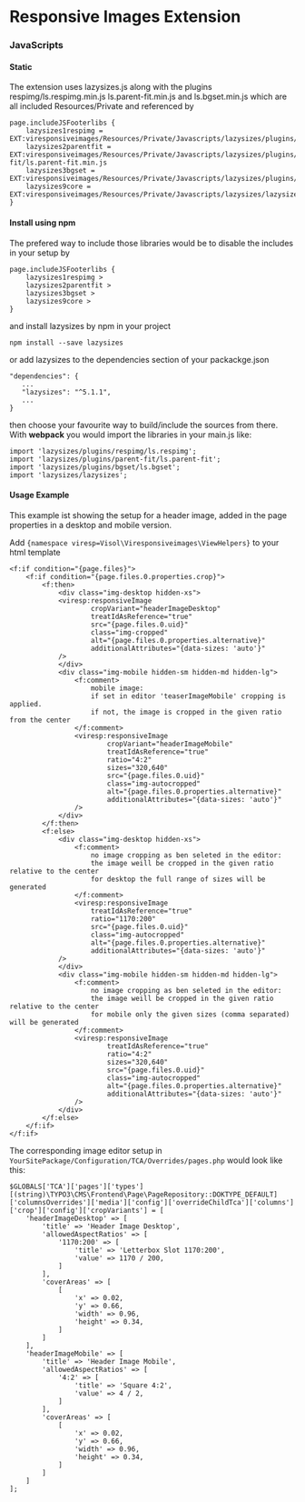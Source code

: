 Responsive Images Extension
===

### JavaScripts

#### Static

The extension uses lazysizes.js along with the plugins respimg/ls.respimg.min.js ls.parent-fit.min.js
and ls.bgset.min.js which are all included Resources/Private and referenced by

```
page.includeJSFooterlibs {
	lazysizes1respimg = EXT:viresponsiveimages/Resources/Private/Javascripts/lazysizes/plugins/respimg/ls.respimg.min.js
	lazysizes2parentfit = EXT:viresponsiveimages/Resources/Private/Javascripts/lazysizes/plugins/parent-fit/ls.parent-fit.min.js
	lazysizes3bgset = EXT:viresponsiveimages/Resources/Private/Javascripts/lazysizes/plugins/bgset/ls.bgset.min.js
	lazysizes9core = EXT:viresponsiveimages/Resources/Private/Javascripts/lazysizes/lazysizes.min.js
}
```

#### Install using npm

The prefered way to include those libraries would be to disable the includes in your setup by

```
page.includeJSFooterlibs {
	lazysizes1respimg >
	lazysizes2parentfit >
	lazysizes3bgset >
	lazysizes9core >
}
```

and install lazysizes by npm in your project

```
npm install --save lazysizes
```

or add lazysizes to the dependencies section of your packackge.json

```
"dependencies": {
   ...
   "lazysizes": "^5.1.1",
   ...
}
```

then choose your favourite way to build/include the sources from there.
With **webpack** you would import the libraries in your main.js like:

```
import 'lazysizes/plugins/respimg/ls.respimg';
import 'lazysizes/plugins/parent-fit/ls.parent-fit';
import 'lazysizes/plugins/bgset/ls.bgset';
import 'lazysizes/lazysizes';
```

#### Usage Example

This example ist showing the setup for a header image, added in the page properties in a desktop and mobile version.

Add ```{namespace viresp=Visol\Viresponsiveimages\ViewHelpers}```
 to your html template 
 
```
<f:if condition="{page.files}">
    <f:if condition="{page.files.0.properties.crop}">
        <f:then>
            <div class="img-desktop hidden-xs">
            <viresp:responsiveImage
                    cropVariant="headerImageDesktop"
                    treatIdAsReference="true"
                    src="{page.files.0.uid}"
                    class="img-cropped"
                    alt="{page.files.0.properties.alternative}"
                    additionalAttributes="{data-sizes: 'auto'}"
            />
            </div>
            <div class="img-mobile hidden-sm hidden-md hidden-lg">
                <f:comment>
                    mobile image:
                    if set in editor 'teaserImageMobile' cropping is applied.
                    if not, the image is cropped in the given ratio from the center
                </f:comment>
                <viresp:responsiveImage
                        cropVariant="headerImageMobile"
                        treatIdAsReference="true"
                        ratio="4:2"
                        sizes="320,640"
                        src="{page.files.0.uid}"
                        class="img-autocropped"
                        alt="{page.files.0.properties.alternative}"
                        additionalAttributes="{data-sizes: 'auto'}"
                />
            </div>
        </f:then>
        <f:else>
            <div class="img-desktop hidden-xs">
                <f:comment>
                    no image cropping as ben seleted in the editor:
                    the image weill be cropped in the given ratio relative to the center
                    for desktop the full range of sizes will be generated
                </f:comment>
                <viresp:responsiveImage
                    treatIdAsReference="true"
                    ratio="1170:200"
                    src="{page.files.0.uid}"
                    class="img-autocropped"
                    alt="{page.files.0.properties.alternative}"
                    additionalAttributes="{data-sizes: 'auto'}"
            />
            </div>
            <div class="img-mobile hidden-sm hidden-md hidden-lg">
                <f:comment>
                    no image cropping as ben seleted in the editor:
                    the image weill be cropped in the given ratio relative to the center
                    for mobile only the given sizes (comma separated) will be generated
                </f:comment>
                <viresp:responsiveImage
                        treatIdAsReference="true"
                        ratio="4:2"
                        sizes="320,640"
                        src="{page.files.0.uid}"
                        class="img-autocropped"
                        alt="{page.files.0.properties.alternative}"
                        additionalAttributes="{data-sizes: 'auto'}"
                />
            </div>
        </f:else>
    </f:if>
</f:if>
```

The corresponding image editor setup in ```YourSitePackage/Configuration/TCA/Overrides/pages.php``` would look like this:

```
$GLOBALS['TCA']['pages']['types'][(string)\TYPO3\CMS\Frontend\Page\PageRepository::DOKTYPE_DEFAULT]['columnsOverrides']['media']['config']['overrideChildTca']['columns']['crop']['config']['cropVariants'] = [
    'headerImageDesktop' => [
        'title' => 'Header Image Desktop',
        'allowedAspectRatios' => [
            '1170:200' => [
                'title' => 'Letterbox Slot 1170:200',
                'value' => 1170 / 200,
            ]
        ],
        'coverAreas' => [
            [
                'x' => 0.02,
                'y' => 0.66,
                'width' => 0.96,
                'height' => 0.34,
            ]
        ]
    ],
    'headerImageMobile' => [
        'title' => 'Header Image Mobile',
        'allowedAspectRatios' => [
            '4:2' => [
                'title' => 'Square 4:2',
                'value' => 4 / 2,
            ]
        ],
        'coverAreas' => [
            [
                'x' => 0.02,
                'y' => 0.66,
                'width' => 0.96,
                'height' => 0.34,
            ]
        ]
    ]
];
``` 



